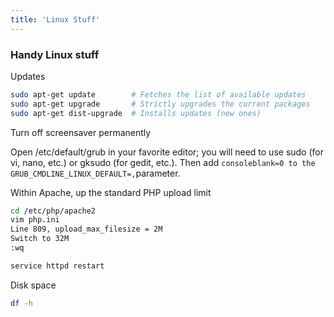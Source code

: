 ```yaml
---
title: 'Linux Stuff'
---
```


### Handy Linux stuff

Updates

```sh
sudo apt-get update        # Fetches the list of available updates
sudo apt-get upgrade       # Strictly upgrades the current packages
sudo apt-get dist-upgrade  # Installs updates (new ones)
```

Turn off screensaver permanently

Open /etc/default/grub in your favorite editor; you will need to use sudo (for vi, nano, etc.) or gksudo (for gedit, etc.). 
Then add `consoleblank=0 to the GRUB_CMDLINE_LINUX_DEFAULT=,`parameter.

Within Apache, up the standard PHP upload limit

```sh
cd /etc/php/apache2
vim php.ini
Line 809, upload_max_filesize = 2M 
Switch to 32M
:wq

service httpd restart
```

Disk space
```sh
df -h
```
